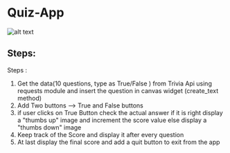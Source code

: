 # Quiz-App

![alt text](https://shaiksalmankhan.github.io/cv/images/4.gif)

Steps:
-----

Steps :
1) Get the data(10 questions, type as True/False ) from Trivia Api using requests module and insert the question in canvas widget (create_text method)
2) Add Two buttons --> True and False buttons
3) if user clicks on True Button check the actual answer if it is right display a "thumbs up" image and increment the score value else display a "thumbs down" image
4) Keep track of the Score and display it after every question
5) At last display the final score and add a quit button to exit from the app

